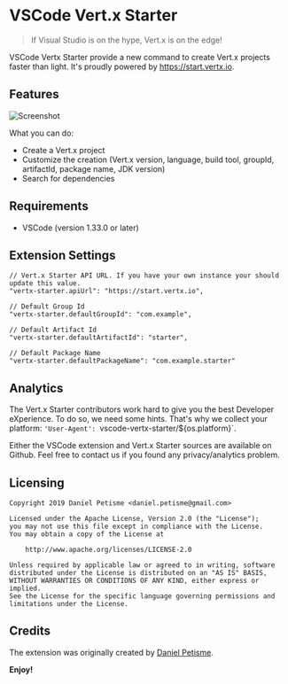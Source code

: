 # VSCode Vert.x Starter

> If Visual Studio is on the hype, Vert.x is on the edge!

VSCode Vertx Starter provide a new command to create Vert.x projects faster than light. It's proudly powered by https://start.vertx.io.

## Features

![Screenshot](images/vscode-vertx-starter.gif)

What you can do:
- Create a Vert.x project
- Customize the creation (Vert.x version, language, build tool, groupId, artifactId, package name, JDK version)
- Search for dependencies

## Requirements

- VSCode (version 1.33.0 or later)

## Extension Settings

```
// Vert.x Starter API URL. If you have your own instance your should update this value.
"vertx-starter.apiUrl": "https://start.vertx.io",

// Default Group Id
"vertx-starter.defaultGroupId": "com.example",

// Default Artifact Id
"vertx-starter.defaultArtifactId": "starter",

// Default Package Name
"vertx-starter.defaultPackageName": "com.example.starter"
```

##  Analytics

The Vert.x Starter contributors work hard to give you the best Developer eXperience. To do so, we need some hints.
That's why we collect your platform: `'User-Agent': `vscode-vertx-starter/${os.platform}`.

Either the VSCode extension and Vert.x Starter sources are available on Github. Feel free to contact us if you found  any privacy/analytics problem.

## Licensing

```
Copyright 2019 Daniel Petisme <daniel.petisme@gmail.com>

Licensed under the Apache License, Version 2.0 (the "License");
you may not use this file except in compliance with the License.
You may obtain a copy of the License at

    http://www.apache.org/licenses/LICENSE-2.0

Unless required by applicable law or agreed to in writing, software
distributed under the License is distributed on an "AS IS" BASIS,
WITHOUT WARRANTIES OR CONDITIONS OF ANY KIND, either express or implied.
See the License for the specific language governing permissions and
limitations under the License.
```
## Credits

The extension was originally created by [Daniel Petisme](https://twitter.com/danielpetisme).

**Enjoy!**
